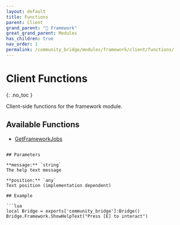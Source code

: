 ```yaml
---
layout: default
title: Functions
parent: Client
grand_parent: "🧩 Framework"
great_grand_parent: Modules
has_children: true
nav_order: 1
permalink: /community_bridge/modules/framework/client/functions/
---
```


# Client Functions
{: .no_toc }

Client-side functions for the framework module.

## Available Functions

- [GetFrameworkJobs](GetFrameworkJobs)

```

## Parameters

**message:** `string`
The help text message

**position:** `any`
Text position (implementation dependent)

## Example

```lua
local Bridge = exports['community_bridge']:Bridge()
Bridge.Framework.ShowHelpText("Press [E] to interact")
```